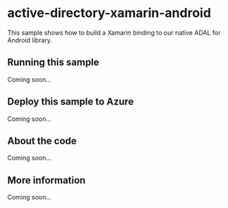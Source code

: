 # active-directory-xamarin-android
This sample shows how to build a Xamarin binding to our native ADAL for Android library.
## Running this sample
Coming soon...
## Deploy this sample to Azure
Coming soon...
## About the code
Coming soon...
## More information
Coming soon...